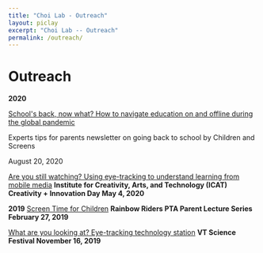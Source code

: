```yaml
---
title: "Choi Lab - Outreach"
layout: piclay
excerpt: "Choi Lab -- Outreach"
permalink: /outreach/
---
```


# Outreach

**2020**

<a href="https://bit.ly/3aLikHk">School's back, now what? How to navigate education on and offline during the global pandemic</a>
<p>Experts tips for parents newsletter on going back to school by Children and Screens</p>
<p>August 20, 2020</p>

<a href="https://icat.vt.edu/events/2020/05/icat-c-i-day-2020/are-you-still-watching--using-eye-tracking-to-understand-learnin.html">Are you still watching? Using eye-tracking to understand learning from mobile media</a>
<b> Institute for Creativity, Arts, and Technology (ICAT) Creativity + Innovation Day </b>
<b> May 4, 2020 </b>

**2019**
<a href="https://koeunchoi.github.io/files/Choi_Flyer_2020-0227.pdf">Screen Time for Children</a> 
<b> Rainbow Riders PTA Parent Lecture Series</b>
<b> February 27, 2019 </b>
 
<a href="http://www2.icat.vt.edu/sciencefestival/plan.html">What are you looking at? Eye-tracking technology station</a>
<b> VT Science Festival </b>
<b> November 16, 2019 </b>
